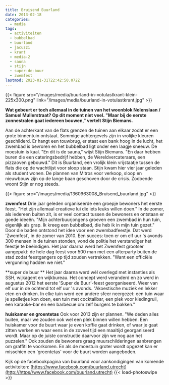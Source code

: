 ```yaml
---
title: Bruisend Buurland
date: 2013-02-18
categories:
  - media
tags:
  - activiteiten
  - bubbelbad
  - buurland
  - jacuzzi
  - krant
  - media-2
  - sauna
  - stijn
  - super-de-buur
  - zwemfest
lastmod: 2023-01-31T22:42:50.072Z
---
```


{{< figure src="/images/media/buurland-in-votulastkrant-klein-225x300.png" link="/images/media/buurland-in-votulastkrant.jpg" >}}

**Wat gebeurt er toch allemaal in de tuinen van het woonblok Nolenslaan / Samuel Mullerstraat? Op dit moment niet veel. "Maar bij de eerste zonnestralen gaat iedereen bouwen," vertelt Stijn Biemans.**
<!--more-->
Aan de achterkant van de flats grenzen de tuinen aan elkaar zodat er een grote binnentuin ontstaat. Sommige achtergevels zijn in vrolijke kleuren geschilderd. Er hangt een touwbrug, er staat een bank hoog in de lucht, het zwembad is bevroren en het bubbelbad ligt onder een laagje sneeuw. De moestuin is kaal. "En dit is de sauna," wijst Stijn Biemans. "En daar hebben buren die een cateringsbedrijf hebben, de Wereldvercateraars, een pizzaoven gebouwd." Dit is Buurland, een vrolijk klein vrijstaatje tussen de flats die op de wachtlijst voor sloop staan. Stijn kwam hier vier jaar geleden als student wonen. De plannen van Mitros voor verkoop, sloop en nieuwbouw zijn op de lange baan geschoven door de crisis. Zodoende woont Stijn er nog steeds.

{{< figure src="/images/media/1360963008_Bruisend_buurland.jpg" >}}

**zwemfest** Drie jaar geleden organiseerde een groepje bewoners het eerste feest. "Het zijn allemaal creatieve lui die iets leuks willen doen." In de zomer, als iedereen buiten zit, is er veel contact tussen de bewoners en ontstaan er goede ideeën. "Mijn achterbuurjongens groeven een zwembad in hun tuin, eigenlijk als grap. Ik kreeg een bubbelbad, die heb ik in mijn tuin gezet." Door die baden ontstond het idee voor een zwembadfeestje. Dat werd 'Zwemfest', in de zomer van 2010. Een succes: toen er om elf uur 's avonds 300 mensen in de tuinen stonden, vond de politie het verstandiger het feestje te beëindigen. Het jaar daarna werd het Zwemfest grootser aangepakt: de hele dag feest voor 500 man met een afterparty buiten de stad zodat feestgangers op tijd zouden vertrekken. "Want een officiële vergunning hadden we niet."

**super de buur ** Het jaar daarna werd wél overlegd met instanties als SSH, wijkagent en wijkbureau. Het concept werd veranderd en zo werd in augustus 2012 het eerste 'Super de Buur'-feest georganiseerd. Weer van elf uur in de ochtend tot elf uur 's avonds. "Akoestische muziek en lekker eten en drinken. In elke tuin werd een andere sfeer neergezet: een tuin waar je spelletjes kon doen, een tuin met cocktailbar, een plek voor kledingruil, een karaoke-bar en een barbecue om zelf burgers te bakken."

**huiskamer en groentetas** Ook voor 2013 zijn er plannen. "We deden alles buiten, maar we zouden ook wel een plek binnen willen hebben. Een huiskamer voor de buurt waar je even koffie gaat drinken, of waar je gaat zitten werken en waar eens in de zoveel tijd een maaltijd georganiseerd wordt. Maar op de juiste constructie daarvoor zijn we nog aan het puzzelen." Ook zouden de bewoners graag muurschilderingen aanbrengen om graffiti te voorkomen. En als de moestuin groter wordt opgezet kan er misschien een 'groentetas' voor de buurt worden aangeboden.

Kijk op de facebookpagina van buurland voor aankondigingen van komende activiteiten: [https://www.facebook.com/buurland.utrecht](http://https//www.facebook.com/buurland.utrecht)
{{< load-photoswipe >}}